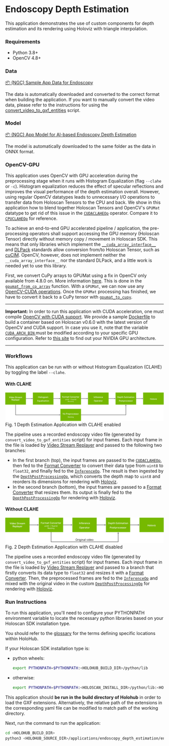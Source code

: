 # Endoscopy Depth Estimation

This application demonstrates the use of custom components for depth estimation and its rendering using Holoviz with triangle interpolation.

### Requirements

- Python 3.8+
- OpenCV 4.8+

### Data

[📦️ (NGC) Sample App Data for Endoscopy](https://catalog.ngc.nvidia.com/orgs/nvidia/teams/clara-holoscan/resources/holoscan_endoscopy_sample_data)

The data is automatically downloaded and converted to the correct format when building the application.
If you want to manually convert the video data, please refer to the instructions for using the [convert_video_to_gxf_entities](https://github.com/nvidia-holoscan/holoscan-sdk/tree/main/scripts#convert_video_to_gxf_entitiespy) script.

### Model

[📦️ (NGC) App Model for AI-based Endoscopy Depth Estimation](https://catalog.ngc.nvidia.com/orgs/nvidia/teams/clara-holoscan/resources/holoscan_endoscopy_depth_estimation_sample_data)

The model is automatically downloaded to the same folder as the data in ONNX format.

### OpenCV-GPU

This application uses OpenCV with GPU acceleration during the preprocessing stage when it runs with Histogram Equalization (flag `--clahe` or `-c`).
Histogram equalization reduces the effect of specular reflections and improves the visual performance of the depth estimation overall. However,
using regular OpenCV datatypes leads to unnecessary I/O operations to transfer data from Holoscan Tensors to the CPU and back.
We show in this application how to blend together Holoscan Tensors and OpenCV's `GPUMat` datatype to get rid of this issue in the [`CUDACLAHEOp`](./endoscopy_depth_estimation.py#L163) operator. 
Compare it to [`CPUCLAHEOp`](./endoscopy_depth_estimation.py#L123) for reference.

To achieve an end-to-end GPU accelerated pipeline / application, the pre-processing operators shall support accessing the GPU memory (Holoscan Tensor) 
directly without memory copy / movement in Holoscan SDK. This means that only libraries which implement the [`__cuda_array_interface__`](https://numba.readthedocs.io/en/stable/cuda/cuda_array_interface.html) 
and [DLPack](https://dmlc.github.io/dlpack/latest/) standards allow conversion from/to Holoscan Tensor, such as [cuCIM](https://github.com/rapidsai/cucim).
OpenCV, however, does not implement neither the `__cuda_array_interface__` nor the standard DLPack, and a little work is needed yet to use this library.

First, we convert CuPy arrays to GPUMat using a fix in OpenCV only available from 4.8.0 on. More information [here](https://github.com/opencv/opencv/pull/23371).
This is done in the [`gpumat_from_cp_array`](./endoscopy_depth_estimation.py#L32) function. With a `GPUMat`, we can now use any [OpenCV-CUDA operations](https://docs.opencv.org/2.4/modules/gpu/doc/gpu.html).
Once the `GPUMat` processing has finished, we have to convert it back to a CuPy tensor with [`gpumat_to_cupy`](./endoscopy_depth_estimation.py#L53). 

<hr/>

**Important:** In order to run this application with CUDA acceleration, one must compile [OpenCV with CUDA support](https://docs.opencv.org/4.8.0/d2/dbc/cuda_intro.html).
We provide a sample [Dockerfile](./Dockerfile) to build a container based on Holoscan v0.6.0 with the latest version of OpenCV and CUDA support.
In case you use it, note that the variable [`CUDA_ARCH_BIN` ](./Dockerfile#L25) must be modified according to your specific GPU
configuration. Refer to [this site](https://developer.nvidia.com/cuda-gpus) to find out your NVIDIA GPU architecture.

<hr/>

### Workflows

This application can be run with or without Histogram Equalization (CLAHE) by toggling the label `--clahe`.

#### With CLAHE
![](docs/workflow_depth_estimation_clahe.png)<br>
Fig. 1 Depth Estimation Application with CLAHE enabled

The pipeline uses a recorded endoscopy video file (generated by `convert_video_to_gxf_entities` script) for input frames. Each input frame in the file is loaded by [Video Stream Replayer](https://docs.nvidia.com/clara-holoscan/sdk-user-guide/holoscan_operators_extensions.html#operators) and passed to the following two branches:
- In the first branch (top), the input frames are passed to the [`CUDACLAHEOp`](./endoscopy_depth_estimation.py#L163), 
then fed to the [Format Converter](https://docs.nvidia.com/clara-holoscan/sdk-user-guide/holoscan_operators_extensions.html#operators)
to convert their data type from `uint8` to `float32`, and finally fed to the [`InferenceOp`](https://docs.nvidia.com/holoscan/sdk-user-guide/holoscan_operators_extensions.html#operators).
The result is then ingested by the [`DepthPostProcessingOp`](./endoscopy_depth_estimation.py#L87), which converts the depth map
to `uint8` and reorders its dimensions for rendering with [Holoviz](https://docs.nvidia.com/clara-holoscan/sdk-user-guide/holoscan_operators_extensions.html#operators).
- In the second branch (bottom), the input frames are passed to a [Format Converter](https://docs.nvidia.com/clara-holoscan/sdk-user-guide/holoscan_operators_extensions.html#operators)
that resizes them. Its output is finally fed to the [`DepthPostProcessingOp`](./endoscopy_depth_estimation.py#L87) for 
rendering with [Holoviz](https://docs.nvidia.com/clara-holoscan/sdk-user-guide/holoscan_operators_extensions.html#operators).


#### Without CLAHE
![](docs/workflow_depth_estimation_noclahe.png)<br>
Fig. 2 Depth Estimation Application with CLAHE disabled

The pipeline uses a recorded endoscopy video file (generated by `convert_video_to_gxf_entities` script) for input frames. Each input frame in the file is loaded by [Video Stream Replayer](https://docs.nvidia.com/clara-holoscan/sdk-user-guide/holoscan_operators_extensions.html#operators)
and passed to a branch that firstly converts its data type to `float32` and resizes it with a [Format Converter](https://docs.nvidia.com/clara-holoscan/sdk-user-guide/holoscan_operators_extensions.html#operators).
Then, the preprocessed frames are fed to the [`InferenceOp`](https://docs.nvidia.com/holoscan/sdk-user-guide/holoscan_operators_extensions.html#operators)
and mixed with the original video in the custom [`DepthPostProcessingOp`](./endoscopy_depth_estimation.py#L87) for
rendering with [Holoviz](https://docs.nvidia.com/clara-holoscan/sdk-user-guide/holoscan_operators_extensions.html#operators).


### Run Instructions

To run this application, you'll need to configure your PYTHONPATH environment variable to locate the
necessary python libraries based on your Holoscan SDK installation type.

You should refer to the [glossary](README.md#Glossary) for the terms defining specific locations within HoloHub.

If your Holoscan SDK installation type is:

* python wheels:

  ```bash
  export PYTHONPATH=$PYTHONPATH:<HOLOHUB_BUILD_DIR>/python/lib
  ```

* otherwise:
 
  ```bash
  export PYTHONPATH=$PYTHONPATH:<HOLOSCAN_INSTALL_DIR>/python/lib:<HOLOHUB_BUILD_DIR>/python/lib
  ```

This application should **be run in the build directory of Holohub** in order to load the GXF extensions.
Alternatively, the relative path of the extensions in the corresponding yaml file can be modified to match path of
the working directory.

Next, run the command to run the application:

```bash
cd <HOLOHUB_BUILD_DIR>
python3 <HOLOHUB_SOURCE_DIR>/applications/endoscopy_depth_estimation/endoscopy_depth_estimation.py --data=<DATA_DIR> --model=<MODEL_DIR> --clahe
```
